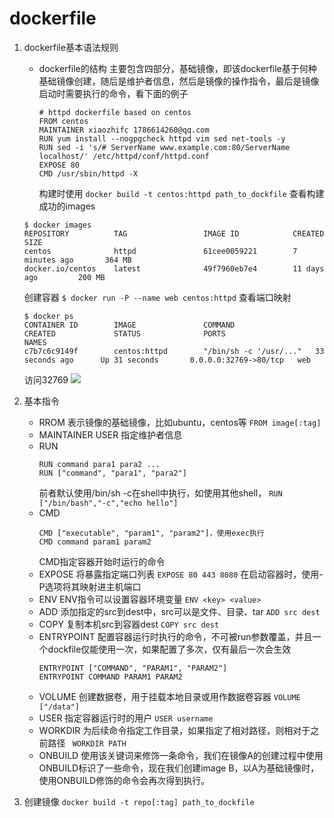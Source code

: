 # dockerfile

1. dockerfile基本语法规则
    - dockerfile的结构
      主要包含四部分，基础镜像，即该dockerfile基于何种基础镜像创建，随后是维护者信息，然后是镜像的操作指令，最后是镜像启动时需要执行的命令，看下面的例子
      ```
      # httpd dockerfile based on centos
      FROM centos
      MAINTAINER xiaozhifc 1786614260@qq.com
      RUN yum install --nogpgcheck httpd vim sed net-tools -y
      RUN sed -i 's/# ServerName www.example.com:80/ServerName localhost/' /etc/httpd/conf/httpd.conf
      EXPOSE 80
      CMD /usr/sbin/httpd -X
      ```
      构建时使用
      `docker build -t centos:httpd path_to_dockfile`
      查看构建成功的images
    ```
    $ docker images
    REPOSITORY          TAG                 IMAGE ID            CREATED             SIZE
    centos              httpd               61cee0059221        7 minutes ago       364 MB
    docker.io/centos    latest              49f7960eb7e4        11 days ago         200 MB
    ```
    创建容器
    `$ docker run -P --name web centos:httpd`
    查看端口映射
    ```
    $ docker ps
    CONTAINER ID        IMAGE               COMMAND                  CREATED             STATUS              PORTS                   NAMES
    c7b7c6c9149f        centos:httpd        "/bin/sh -c '/usr/..."   33 seconds ago      Up 31 seconds       0.0.0.0:32769->80/tcp   web
    ```
    访问32769
    ![](https://upload-images.jianshu.io/upload_images/10339396-ee9e90e46ba6946d.png?imageMogr2/auto-orient/strip%7CimageView2/2/w/1240)


2. 基本指令
    - RROM
      表示镜像的基础镜像，比如ubuntu，centos等
      `FROM image[:tag]`
    - MAINTAINER USER
      指定维护者信息
    - RUN
      ```
      RUN command para1 para2 ...
      RUN ["command", "para1", "para2"]
      ```
      前者默认使用/bin/sh -c在shell中执行，如使用其他shell，
      `RUN ["/bin/bash","-c","echo hello"]`
    - CMD
      ```
      CMD ["executable", "param1", "param2"]，使用exec执行
      CMD command param1 param2
      ```
      CMD指定容器开始时运行的命令
    - EXPOSE
      将暴露指定端口列表
      `EXPOSE 80 443 8080`
      在启动容器时，使用-P选项将其映射进主机端口
    - ENV
      ENV指令可以设置容器环境变量
      `ENV <key> <value>`
    - ADD
      添加指定的src到dest中，src可以是文件、目录、tar
      `ADD src dest`
    - COPY
      复制本机src到容器dest
      `COPY src dest`
    - ENTRYPOINT
      配置容器运行时执行的命令，不可被run参数覆盖，并且一个dockfile仅能使用一次，如果配置了多次，仅有最后一次会生效
      ```
      ENTRYPOINT ["COMMAND", "PARAM1", "PARAM2"]
      ENTRYPOINT COMMAND PARAM1 PARAM2
      ```
    - VOLUME
      创建数据卷，用于挂载本地目录或用作数据卷容器
      `VOLUME ["/data"]`
    - USER
      指定容器运行时的用户
      `USER username`
    - WORKDIR
      为后续命令指定工作目录，如果指定了相对路径，则相对于之前路径
      ` WORKDIR PATH`
    - ONBUILD
      使用该关键词来修饰一条命令，我们在镜像A的创建过程中使用ONBUILD标识了一些命令，现在我们创建image B，以A为基础镜像时，使用ONBUILD修饰的命令会再次得到执行。
 3. 创建镜像
    `docker build -t repo[:tag] path_to_dockfile`